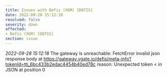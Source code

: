 ```yaml
---
title: Issues with Defis (XGM) [DEFIS]
date: 2022-09-28 15:12:18
resolved: false
severity: down
affected:
- Defis (XGM) [DEFIS]
section: issue
---
```


*2022-09-28 15:12:18* The gateway is unreachable: FetchError invalid json response body at https://gateway.vgate.io/defis/meta-info?tokenId=tti_6bc433b2edac4454b40ed78c reason: Unexpected token < in JSON at position 0